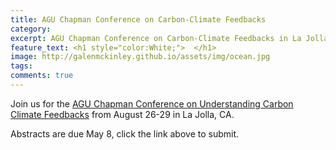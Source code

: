 ```yaml
---
title: AGU Chapman Conference on Carbon-Climate Feedbacks
category: 
excerpt: AGU Chapman Conference on Carbon-Climate Feedbacks in La Jolla, August 2019
feature_text: <h1 style="color:White;">  </h1>
image: http://galenmckinley.github.io/assets/img/ocean.jpg
tags: 
comments: true
---
```


Join us for the [AGU Chapman Conference on Understanding Carbon Climate Feedbacks](hhttps://connect.agu.org/aguchapmanconference/upcoming-chapmans/carbon-climate) from August 26-29 in La Jolla, CA.

Abstracts are due May 8, click the link above to submit. 

